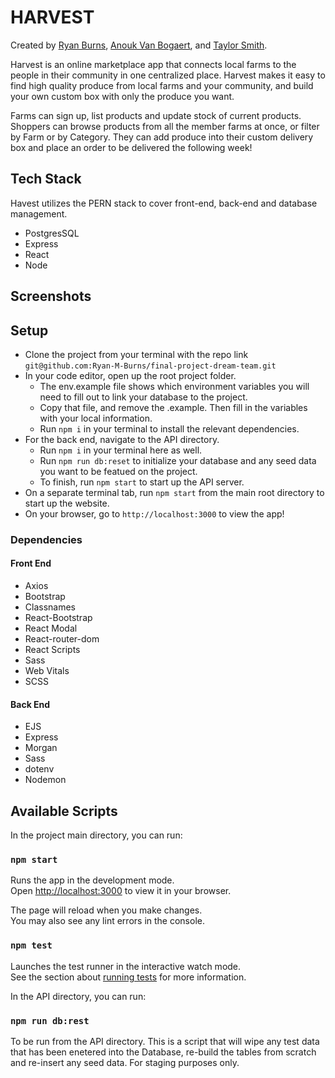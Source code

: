 # HARVEST

Created by [Ryan Burns](https://github.com/Ryan-M-Burns), [Anouk Van Bogaert](https://github.com/anoukvanbogaert), and [Taylor Smith](https://github.com/t-smift).

Harvest is an online marketplace app that connects local farms to the people in their community in one centralized place. Harvest makes it easy to find high quality produce from local farms and your community, and build your own custom box with only the produce you want. 

Farms can sign up, list products and update stock of current products. Shoppers can browse products from all the member farms at once, or filter by Farm or by Category. They can add produce into their custom delivery box and place an order to be delivered the following week! 

## Tech Stack

Havest utilizes the PERN stack to cover front-end, back-end and database management. 

- PostgresSQL
- Express
- React
- Node

## Screenshots

## Setup
- Clone the project from your terminal with the repo link `git@github.com:Ryan-M-Burns/final-project-dream-team.git`
- In your code editor, open up the root project folder. 
  - The env.example file shows which environment variables you will need to fill out to link your database to the project. 
  - Copy that file, and remove the .example. Then fill in the variables with your local information.
  - Run `npm i` in your terminal to install the relevant dependencies. 
- For the back end, navigate to the API directory.
  - Run `npm i` in your terminal here as well. 
  - Run `npm run db:reset` to initialize your database and any seed data you want to be featued on the project. 
  - To finish, run `npm start` to start up the API server.
- On a separate terminal tab, run `npm start` from the main root directory to start up the website. 
- On your browser, go to `http://localhost:3000` to view the app! 

### Dependencies
#### Front End
- Axios
- Bootstrap
- Classnames
- React-Bootstrap
- React Modal
- React-router-dom
- React Scripts
- Sass
- Web Vitals
- SCSS

#### Back End
- EJS
- Express
- Morgan
- Sass
- dotenv
- Nodemon

## Available Scripts

In the project main directory, you can run:

### `npm start`

Runs the app in the development mode.\
Open [http://localhost:3000](http://localhost:3000) to view it in your browser.

The page will reload when you make changes.\
You may also see any lint errors in the console.

### `npm test`

Launches the test runner in the interactive watch mode.\
See the section about [running tests](https://facebook.github.io/create-react-app/docs/running-tests) for more information.


In the API directory, you can run:

### `npm run db:rest`

To be run from the API directory. This is a script that will wipe any test data that has been enetered into the Database, re-build the tables from scratch and re-insert any seed data. For staging purposes only. 

